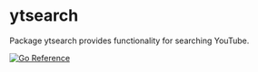 # ytsearch
Package ytsearch provides functionality for searching YouTube.

[![Go Reference](https://pkg.go.dev/badge/go.samhza.com/ytsearch.svg)](https://pkg.go.dev/go.samhza.com/ytsearch)
